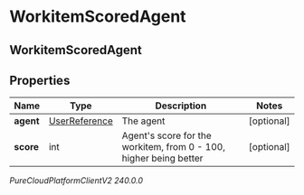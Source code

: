 # WorkitemScoredAgent

## WorkitemScoredAgent

## Properties

|Name | Type | Description | Notes|
|------------ | ------------- | ------------- | -------------|
| **agent** | [UserReference](UserReference) | The agent | [optional] |
| **score** | int | Agent&#39;s score for the workitem, from 0 - 100, higher being better | [optional] |



_PureCloudPlatformClientV2 240.0.0_
